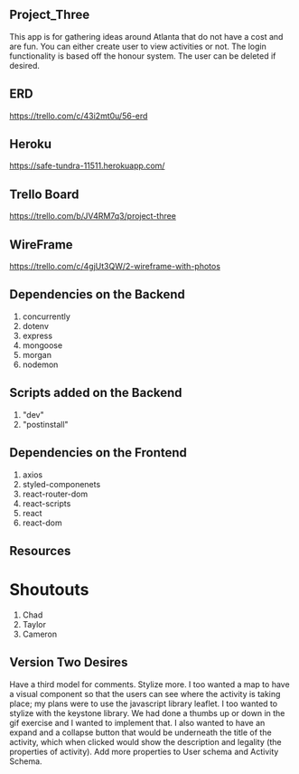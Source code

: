 ## Project_Three
This app is for gathering ideas around Atlanta that do not have a cost and are fun. You can either create  user to view activities or not. The login functionality is based off the honour system. The user can be deleted if desired.

## ERD
https://trello.com/c/43i2mt0u/56-erd

## Heroku
https://safe-tundra-11511.herokuapp.com/

## Trello Board
https://trello.com/b/JV4RM7q3/project-three

## WireFrame
https://trello.com/c/4gjUt3QW/2-wireframe-with-photos

## Dependencies on the Backend
1. concurrently
2. dotenv
3. express
4. mongoose
5. morgan
6. nodemon

## Scripts added on the Backend
1. "dev"
2. "postinstall"

## Dependencies on the Frontend
1. axios
2. styled-componenets
3. react-router-dom
4. react-scripts
5. react
6. react-dom
## Resources

# Shoutouts
1. Chad
2. Taylor
3. Cameron

## Version Two Desires
Have a third model for comments. Stylize more. I too wanted a map to have a visual component so that the users can see where the activity is taking place; my plans were to use the javascript library leaflet. I too wanted to stylize with the keystone library. We had done a thumbs up or down in the gif exercise and I wanted to implement that. I also wanted to have an expand and a collapse button that would be underneath the title of the activity, which when clicked would show the description and legality (the properties of activity). Add more properties to User schema and Activity Schema.
